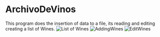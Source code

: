 # ArchivoDeVinos
This program does the insertion of data to a file, its reading and editing creating a list of Wines.
![List of Wines ](https://user-images.githubusercontent.com/73525861/140208046-2d0b3536-f88d-41cd-86f5-9af4ea543221.jpeg)
![AddingWines](https://user-images.githubusercontent.com/73525861/140208278-4c606e23-33b0-42dd-a67a-db6c1e70ffb7.jpeg)
![EditWines](https://user-images.githubusercontent.com/73525861/140208212-b051fe58-9db3-4fa6-b9ff-108d7d7c9ee9.jpeg)
